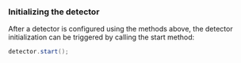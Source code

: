 ### Initializing the detector
After a detector is configured using the methods above, the detector initialization can be triggered by calling the start method:  

```csharp
detector.start();
```

